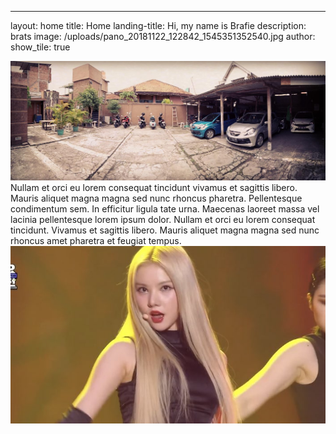 ---
layout: home
title: Home
landing-title: Hi, my name is Brafie
description: brats
image: /uploads/pano_20181122_122842_1545351352540.jpg
author: 
show_tile: true

![](/uploads/pano_20181122_122842_1545351352540.jpg)Nullam et orci eu lorem consequat tincidunt vivamus et sagittis libero. Mauris aliquet magna magna sed nunc rhoncus pharetra. Pellentesque condimentum sem. In efficitur ligula tate urna. Maecenas laoreet massa vel lacinia pellentesque lorem ipsum dolor. Nullam et orci eu lorem consequat tincidunt. Vivamus et sagittis libero. Mauris aliquet magna magna sed nunc rhoncus amet pharetra et feugiat tempus.![](/uploads/22-46-53-eqfwmxdvgaioou.jpg)
